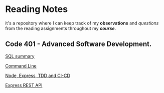 # Reading Notes

it's a repository where I can keep track of my **observations** and _questions_ from the reading assignments throughout my **_course_**.

## Code 401 - Advanced Software Development.

[SQL summary](Introduction-to-SQL/SQL.md)

[Command Line](./commandLine/commands.md)

[Node, Express, TDD and CI-CD](./Node_Express_TDD_CI-CD/Node_Express_TDD_CI-CD.md)

[Express REST API](./Express_RESTApi/express.md)

